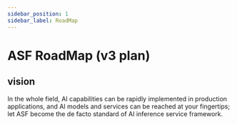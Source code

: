 ```yaml
---
sidebar_position: 1
sidebar_label: RoadMap
---
```


# ASF RoadMap (v3 plan)

## vision
In the whole field, AI capabilities can be rapidly implemented in production applications, and AI models and services can be reached at your fingertips; let ASF become the de facto standard of AI inference service framework.
